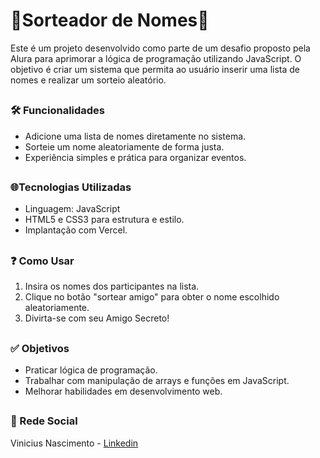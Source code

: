 #  <h1>🎁Sorteador de Nomes🎁</h1> 
Este é um projeto desenvolvido como parte de um desafio proposto pela Alura para aprimorar a lógica de programação utilizando JavaScript. 
O objetivo é criar um sistema que permita ao usuário inserir uma lista de nomes e realizar um sorteio aleatório.

## <h3>🛠️ Funcionalidades</h3>
- Adicione uma lista de nomes diretamente no sistema.
- Sorteie um nome aleatoriamente de forma justa.
- Experiência simples e prática para organizar eventos.
  
## <h3>🌐Tecnologias Utilizadas</h3>
- Linguagem: JavaScript
- HTML5 e CSS3 para estrutura e estilo.
- Implantação com Vercel.

## <h3>❓ Como Usar</h3>
1. Insira os nomes dos participantes na lista.
2. Clique no botão "sortear amigo" para obter o nome escolhido aleatoriamente.
3. Divirta-se com seu Amigo Secreto!

## <h3>✅ Objetivos</h3>
- Praticar lógica de programação.
- Trabalhar com manipulação de arrays e funções em JavaScript.
- Melhorar habilidades em desenvolvimento web.

 ## <h3>📱 Rede Social</h3>
 Vinicius Nascimento - [Linkedin](https://www.linkedin.com/in/sgt-nascimento/)
